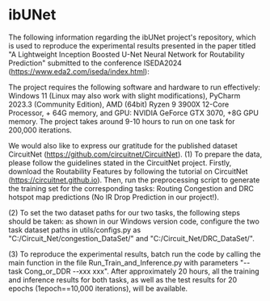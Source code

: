 # ibUNet

The following information regarding the ibUNet project's repository, which is used to reproduce the experimental results presented in the paper titled "A Lightweight Inception Boosted U-Net Neural Network for Routability Prediction" submitted to the conference ISEDA2024 (https://www.eda2.com/iseda/index.html):

The project requires the following software and hardware to run effectively: Windows 11 (Linux may also work with slight modifications), PyCharm 2023.3 (Community Edition), AMD (64bit) Ryzen 9 3900X 12-Core Processor, + 64G memory, and GPU: NVIDIA GeForce GTX 3070, +8G GPU memory. The project takes around 9-10 hours to run on one task for 200,000 iterations.

We would also like to express our gratitude for the published dataset CircuitNet (https://github.com/circuitnet/CircuitNet). 
(1) To prepare the data, please follow the guidelines stated in the CircuitNet project. Firstly, download the Routability Features by following the tutorial on CircuitNet (https://circuitnet.github.io). Then, run the preprocessing script to generate the training set for the corresponding tasks: Routing Congestion and DRC hotspot map predictions (No IR Drop Prediction in our project!).

(2) To set the two dataset paths for our two tasks, the following steps should be taken: as shown in our Windows version code, configure the two task dataset paths in utils/configs.py as "C:/Circuit_Net/congestion_DataSet/" and "C:/Circuit_Net/DRC_DataSet/".

(3) To reproduce the experimental results, batch run the code by calling the main function in the file Run_Train_and_Inference.py with parameters "--task Cong_or_DDR --xxx xxx". After approximately 20 hours, all the training and inference results for both tasks, as well as the test results for 20 epochs (1epoch==10,000 iterations), will be available.

